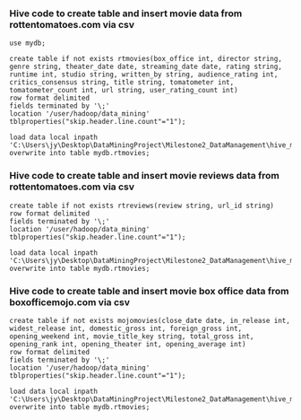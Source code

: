 ### Hive code to create table and insert movie data from rottentomatoes.com via csv
```
use mydb;

create table if not exists rtmovies(box_office int, director string, genre string, theater_date date, streaming_date date, rating string, runtime int, studio string, written_by string, audience_rating int, 
critics_consensus string, title string, tomatometer int, tomatometer_count int, url string, user_rating_count int)
row format delimited
fields terminated by '\;'
location '/user/hadoop/data_mining'
tblproperties("skip.header.line.count"="1");

load data local inpath 'C:\Users\jy\Desktop\DataMiningProject\Milestone2_DataManagement\hive_movie_info_semisep.csv' overwrite into table mydb.rtmovies;
```

### Hive code to create table and insert movie reviews data from rottentomatoes.com via csv
```
create table if not exists rtreviews(review string, url_id string)
row format delimited
fields terminated by '\;'
location '/user/hadoop/data_mining'
tblproperties("skip.header.line.count"="1");

load data local inpath 'C:\Users\jy\Desktop\DataMiningProject\Milestone2_DataManagement\hive_movie_reviews_semisep.csv' overwrite into table mydb.rtmovies;
```

### Hive code to create table and insert movie box office data from boxofficemojo.com via csv
```
create table if not exists mojomovies(close_date date, in_release int, widest_release int, domestic_gross int, foreign_gross int, opening_weekend int, movie_title_key string, total_gross int, opening_rank int, opening_theater int, opening_average int)
row format delimited
fields terminated by '\;'
location '/user/hadoop/data_mining'
tblproperties("skip.header.line.count"="1");

load data local inpath 'C:\Users\jy\Desktop\DataMiningProject\Milestone2_DataManagement\hive_movie_box_office_semisep.csv' overwrite into table mydb.rtmovies;
```


